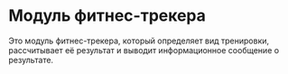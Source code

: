 # Модуль фитнес-трекера
Это модуль фитнес-трекера, который определяет вид тренировки,
рассчитывает её результат и выводит информационное сообщение о результате.
